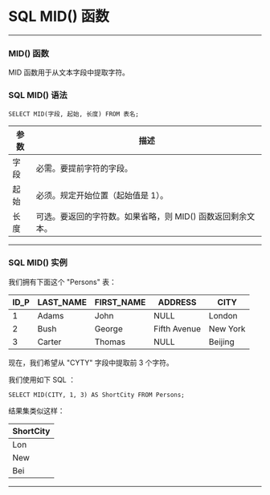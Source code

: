 # SQL MID() 函数

---
### MID() 函数

MID 函数用于从文本字段中提取字符。

### SQL MID() 语法

```
SELECT MID(字段, 起始, 长度) FROM 表名;
```

参数       | 描述
-----------|-------
字段       | 必需。要提前字符的字段。
起始       | 必须。规定开始位置（起始值是 1）。
长度       | 可选。要返回的字符数。如果省略，则 MID() 函数返回剩余文本。

---
### SQL MID() 实例

我们拥有下面这个 "Persons" 表：

| ID_P | LAST_NAME | FIRST_NAME | ADDRESS      | CITY     |
|------|-----------|------------|--------------|----------|
|    1 | Adams     | John       | NULL         | London   |
|    2 | Bush      | George     | Fifth Avenue | New York |
|    3 | Carter    | Thomas     | NULL         | Beijing  |

现在，我们希望从 "CYTY" 字段中提取前 3 个字符。

我们使用如下 SQL ：

```
SELECT MID(CITY, 1, 3) AS ShortCity FROM Persons;
```

结果集类似这样：

| ShortCity       |
|-----------------|
| Lon             |
| New             |
| Bei             |

---